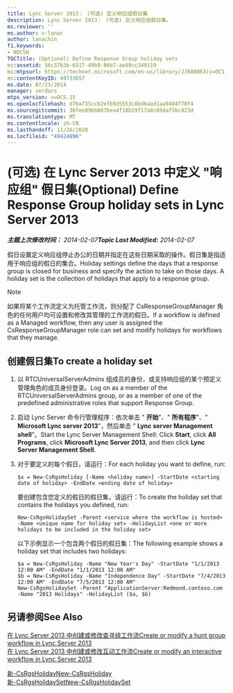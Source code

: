 ```yaml
---
title: Lync Server 2013： (可选) 定义响应组假日集
description: Lync Server 2013： (可选) 定义响应组假日集。
ms.reviewer: ''
ms.author: v-lanac
author: lanachin
f1.keywords:
- NOCSH
TOCTitle: (Optional) Define Response Group holiday sets
ms:assetid: 56c37b3b-6517-49b9-86b7-ae48cc349119
ms:mtpsurl: https://technet.microsoft.com/en-us/library/JJ688063(v=OCS.15)
ms:contentKeyID: 49733657
ms.date: 07/23/2014
manager: serdars
mtps_version: v=OCS.15
ms.openlocfilehash: d7ba735cc62efb9d5553c8bd6aad1aa9484f70f4
ms.sourcegitcommit: 36fee89bb887bea4f18b19f17a8c69daf5bc423d
ms.translationtype: MT
ms.contentlocale: zh-CN
ms.lasthandoff: 11/26/2020
ms.locfileid: "49424896"
---
```

# <a name="optional-define-response-group-holiday-sets-in-lync-server-2013"></a><span data-ttu-id="43542-103"> (可选) 在 Lync Server 2013 中定义 "响应组" 假日集</span><span class="sxs-lookup"><span data-stu-id="43542-103">(Optional) Define Response Group holiday sets in Lync Server 2013</span></span>

<div data-xmlns="http://www.w3.org/1999/xhtml">

<div class="topic" data-xmlns="http://www.w3.org/1999/xhtml" data-msxsl="urn:schemas-microsoft-com:xslt" data-cs="https://msdn.microsoft.com/">

<div data-asp="https://msdn2.microsoft.com/asp">



</div>

<div id="mainSection">

<div id="mainBody"><span data-ttu-id="43542-104">

<span> </span></span><span class="sxs-lookup"><span data-stu-id="43542-104">

<span> </span></span></span>

<span data-ttu-id="43542-105">_**主题上次修改时间：** 2014-02-07_</span><span class="sxs-lookup"><span data-stu-id="43542-105">_**Topic Last Modified:** 2014-02-07_</span></span>

<span data-ttu-id="43542-p101">假日设置定义响应组停止办公的日期并指定在这些日期采取的操作。假日集是指适用于响应组的假日的集合。</span><span class="sxs-lookup"><span data-stu-id="43542-p101">Holiday settings define the days that a response group is closed for business and specify the action to take on those days. A holiday set is the collection of holidays that apply to a response group.</span></span>

<div>


> [!NOTE]  
> <span data-ttu-id="43542-108">如果将某个工作流定义为托管工作流，则分配了 CsResponseGroupManager 角色的任何用户均可设置和修改其管理的工作流的假日。</span><span class="sxs-lookup"><span data-stu-id="43542-108">If a workflow is defined as a Managed workflow, then any user is assigned the CsResponseGroupManager role can set and modify holidays for workflows that they manage.</span></span>



</div>

<div>

## <a name="to-create-a-holiday-set"></a><span data-ttu-id="43542-109">创建假日集</span><span class="sxs-lookup"><span data-stu-id="43542-109">To create a holiday set</span></span>

1.  <span data-ttu-id="43542-110">以 RTCUniversalServerAdmins 组成员的身份，或支持响应组的某个预定义管理角色的成员身份登录。</span><span class="sxs-lookup"><span data-stu-id="43542-110">Log on as a member of the RTCUniversalServerAdmins group, or as a member of one of the predefined administrative roles that support Response Group.</span></span>

2.  <span data-ttu-id="43542-111">启动 Lync Server 命令行管理程序：依次单击 " **开始**"、" **所有程序**"、" **Microsoft Lync server 2013**"，然后单击 " **Lync server Management shell**"。</span><span class="sxs-lookup"><span data-stu-id="43542-111">Start the Lync Server Management Shell: Click **Start**, click **All Programs**, click **Microsoft Lync Server 2013**, and then click **Lync Server Management Shell**.</span></span>

3.  <span data-ttu-id="43542-112">对于要定义的每个假日，请运行：</span><span class="sxs-lookup"><span data-stu-id="43542-112">For each holiday you want to define, run:</span></span>
    
        $x = New-CsRgsHoliday [-Name <holiday name>] -StartDate <starting date of holiday> -EndDate <ending date of holiday>
    
    <span data-ttu-id="43542-113">要创建包含您定义的假日的假日集，请运行：</span><span class="sxs-lookup"><span data-stu-id="43542-113">To create the holiday set that contains the holidays you defined, run:</span></span>
    
        New-CsRgsHolidaySet -Parent <service where the workflow is hosted> -Name <unique name for holiday set> -HolidayList <one or more holidays to be included in the holiday set>
    
    <span data-ttu-id="43542-114">以下示例显示一个包含两个假日的假日集：</span><span class="sxs-lookup"><span data-stu-id="43542-114">The following example shows a holiday set that includes two holidays:</span></span>
    
        $a = New-CsRgsHoliday -Name "New Year's Day" -StartDate "1/1/2013 12:00 AM" -EndDate "1/1/2013 12:00 AM" 
        $b = New-CsRgsHoliday -Name "Independence Day" -StartDate "7/4/2013 12:00 AM" -EndDate "7/5/2013 12:00 AM" 
        New-CsRgsHolidaySet -Parent "ApplicationServer:Redmond.contoso.com -Name "2013 Holidays" -HolidayList ($a, $b)

</div>

<div>

## <a name="see-also"></a><span data-ttu-id="43542-115">另请参阅</span><span class="sxs-lookup"><span data-stu-id="43542-115">See Also</span></span>


[<span data-ttu-id="43542-116">在 Lync Server 2013 中创建或修改查寻组工作流</span><span class="sxs-lookup"><span data-stu-id="43542-116">Create or modify a hunt group workflow in Lync Server 2013</span></span>](lync-server-2013-create-or-modify-a-hunt-group-workflow.md)  
[<span data-ttu-id="43542-117">在 Lync Server 2013 中创建或修改互动工作流</span><span class="sxs-lookup"><span data-stu-id="43542-117">Create or modify an interactive workflow in Lync Server 2013</span></span>](lync-server-2013-create-or-modify-an-interactive-workflow.md)  


[<span data-ttu-id="43542-118">新-CsRgsHoliday</span><span class="sxs-lookup"><span data-stu-id="43542-118">New-CsRgsHoliday</span></span>](https://docs.microsoft.com/powershell/module/skype/New-CsRgsHoliday)  
[<span data-ttu-id="43542-119">新-CsRgsHolidaySet</span><span class="sxs-lookup"><span data-stu-id="43542-119">New-CsRgsHolidaySet</span></span>](https://docs.microsoft.com/powershell/module/skype/New-CsRgsHolidaySet)  
  

<span data-ttu-id="43542-120"></div>

</div>

<span> </span>

</div>

</div>

</span><span class="sxs-lookup"><span data-stu-id="43542-120"></div>

</div>

<span> </span>

</div>

</div>

</span></span></div>

